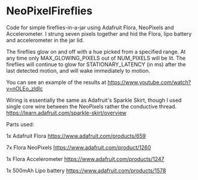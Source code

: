 NeoPixelFireflies
=================

Code for simple fireflies-in-a-jar using Adafruit Flora, NeoPixels and Accelerometer. I strung seven pixels together and hid the Flora, lipo battery and accelerometer in the jar lid.

The fireflies glow on and off with a hue picked from a specified range. At any time only MAX_GLOWING_PIXELS out of NUM_PIXELS will be lit. The fireflies will continue to glow for STATIONARY_LATENCY (in ms) after the last detected motion, and will wake immediately to motion.

You can see an example of the results at https://www.youtube.com/watch?v=nOLEo_zldIc

Wiring is essentially the same as Adafruit's Sparkle Skirt, though I used single core wire between the NeoPixels rather the conductive thread.
https://learn.adafruit.com/sparkle-skirt/overview

Parts used:

1x Adafruit Flora 
https://www.adafruit.com/products/659

7x Flora NeoPixels
https://www.adafruit.com/product/1260

1x Flora Accelerometer
https://www.adafruit.com/products/1247

1x 500mAh Lipo battery
https://www.adafruit.com/products/1578
